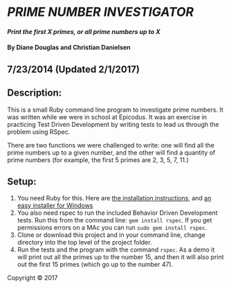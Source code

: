 # _PRIME NUMBER INVESTIGATOR_

#### _Print the first X primes, or all prime numbers up to X_

#### By Diane Douglas and Christian Danielsen

## 7/23/2014 (Updated 2/1/2017)

## Description:

This is a small Ruby command line program to investigate prime numbers. It was written while we were in school at Epicodus. It was an exercise in practicing Test Driven Development by writing tests to lead us through the problem using RSpec. 

There are two functions we were challenged to write: one will find all the prime numbers up to a given number, and the other will find a quantity of prime numbers (for example, the first 5 primes are 2, 3, 5, 7, 11.)

## Setup:

1. You need Ruby for this. Here are [the installation instructions](http://railsinstaller.org/en), and [an easy installer for Windows](http://rubyinstaller.org/)
2. You also need rspec to run the included Behavior Driven Development tests. Run this from the command line: `gem install rspec`. If you get permissions errors on a MAc you can run `sudo gem install rspec`. 
3. Clone or download this project and in your command line, change directory into the top level of the project folder. 
4. Run the tests and the program with the command `rspec`. As a demo it will print out all the primes up to the number 15, and then it will also print out the first 15 primes (which go up to the number 47).

Copyright © 2017
